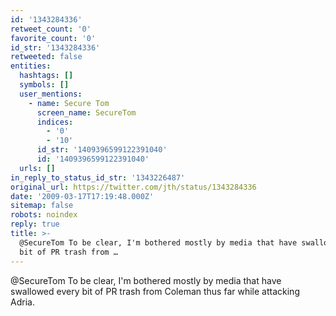 ```yaml
---
id: '1343284336'
retweet_count: '0'
favorite_count: '0'
id_str: '1343284336'
retweeted: false
entities:
  hashtags: []
  symbols: []
  user_mentions:
    - name: Secure Tom
      screen_name: SecureTom
      indices:
        - '0'
        - '10'
      id_str: '1409396599122391040'
      id: '1409396599122391040'
  urls: []
in_reply_to_status_id_str: '1343226487'
original_url: https://twitter.com/jth/status/1343284336
date: '2009-03-17T17:19:48.000Z'
sitemap: false
robots: noindex
reply: true
title: >-
  @SecureTom To be clear, I'm bothered mostly by media that have swallowed every
  bit of PR trash from …
---
```


@SecureTom To be clear, I'm bothered mostly by media that have swallowed every bit of PR trash from Coleman thus far while attacking Adria.
